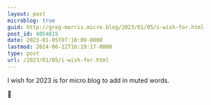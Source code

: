 ```yaml
---
layout: post
microblog: true
guid: http://greg-morris.micro.blog/2023/01/05/i-wish-for.html
post_id: 4054815
date: 2023-01-05T07:10:09-0000
lastmod: 2024-06-22T16:19:17-0000
type: post
url: /2023/01/05/i-wish-for.html
---
```

I wish for 2023 is for micro.blog to add in muted words. 

🙏 
